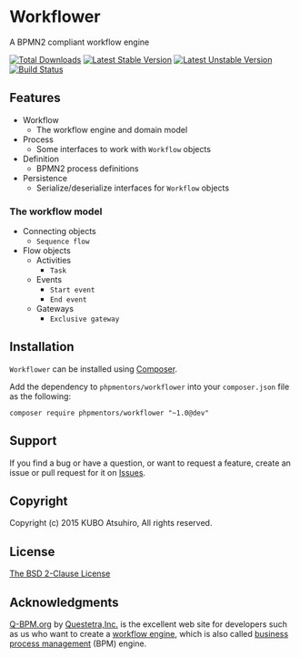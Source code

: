 # Workflower

A BPMN2 compliant workflow engine

[![Total Downloads](https://poser.pugx.org/phpmentors/workflower/downloads)](https://packagist.org/packages/phpmentors/workflower)
[![Latest Stable Version](https://poser.pugx.org/phpmentors/workflower/v/stable)](https://packagist.org/packages/phpmentors/workflower)
[![Latest Unstable Version](https://poser.pugx.org/phpmentors/workflower/v/unstable)](https://packagist.org/packages/phpmentors/workflower)
[![Build Status](https://travis-ci.org/phpmentors-jp/workflower.svg?branch=master)](https://travis-ci.org/phpmentors-jp/workflower)

## Features

* Workflow
  * The workflow engine and domain model
* Process
  * Some interfaces to work with `Workflow` objects
* Definition
  * BPMN2 process definitions
* Persistence
  * Serialize/deserialize interfaces for `Workflow` objects

### The workflow model

* Connecting objects
  * `Sequence flow`
* Flow objects
  * Activities
    * `Task`
  * Events
    * `Start event`
    * `End event`
  * Gateways
    * `Exclusive gateway`

## Installation

`Workflower` can be installed using [Composer](http://getcomposer.org/).

Add the dependency to `phpmentors/workflower` into your `composer.json` file as the following:

```
composer require phpmentors/workflower "~1.0@dev"
```

## Support

If you find a bug or have a question, or want to request a feature, create an issue or pull request for it on [Issues](https://github.com/phpmentors-jp/workflower/issues).

## Copyright

Copyright (c) 2015 KUBO Atsuhiro, All rights reserved.

## License

[The BSD 2-Clause License](http://opensource.org/licenses/BSD-2-Clause)

## Acknowledgments

[Q-BPM.org](http://en.q-bpm.org/) by [Questetra,Inc.](http://www.questetra.com/) is the excellent web site for developers such as us who want to create a [workflow engine](https://en.wikipedia.org/wiki/Workflow_engine), which is also called [business process management](https://en.wikipedia.org/wiki/Business_process_management) (BPM) engine.
